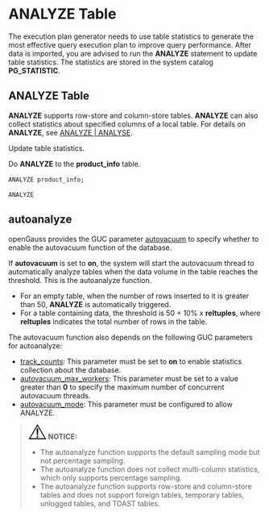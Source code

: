 # ANALYZE Table<a name="EN-US_TOPIC_0242370296"></a>

The execution plan generator needs to use table statistics to generate the most effective query execution plan to improve query performance. After data is imported, you are advised to run the  **ANALYZE**  statement to update table statistics. The statistics are stored in the system catalog  **PG\_STATISTIC**.

## ANALYZE Table<a name="en-us_topic_0237121146_en-us_topic_0165786590_section147211861618"></a>

**ANALYZE**  supports row-store and column-store tables.  **ANALYZE**  can also collect statistics about specified columns of a local table. For details on  **ANALYZE**, see  [ANALYZE | ANALYSE](analyze-analyse.md).

Update table statistics.

Do  **ANALYZE**  to the  **product\_info**  table.

```
ANALYZE product_info;
```

```
ANALYZE
```


## autoanalyze<a name="en-us_topic_0237121146_en-us_topic_0165786590_section1274813345166"></a>

openGauss provides the GUC parameter  [autovacuum](automatic-vacuuming.md#en-us_topic_0237124730_en-us_topic_0059778244_s995913ca9df54ae5bb488d1e810bd824)  to specify whether to enable the autovacuum function of the database.

If  **autovacuum**  is set to  **on**, the system will start the autovacuum thread to automatically analyze tables when the data volume in the table reaches the threshold. This is the autoanalyze function.

-   For an empty table, when the number of rows inserted to it is greater than 50,  **ANALYZE**  is automatically triggered.
-   For a table containing data, the threshold is 50 + 10% x  **reltuples**, where  **reltuples**  indicates the total number of rows in the table.

The autovacuum function also depends on the following GUC parameters for autoanalyze:

-   [track\_counts](query-and-index-statistics-collector.md#en-us_topic_0237124727_en-us_topic_0059779313_s3f4fb0b1004041f69e1454c701952411): This parameter must be set to  **on**  to enable statistics collection about the database.
-   [autovacuum\_max\_workers](automatic-vacuuming.md#en-us_topic_0237124730_en-us_topic_0059778244_s76932f79410248ba8923017d19982673): This parameter must be set to a value greater than  **0**  to specify the maximum number of concurrent autovacuum threads.
-   [autovacuum\_mode](automatic-vacuuming.md#en-us_topic_0237124730en-us_topic_0283137694_en-us_topic_0237124730_section658130152017): This parameter must be configured to allow ANALYZE.

>![](public_sys-resources/icon-notice.gif) **NOTICE:**   
>-   The autoanalyze function supports the default sampling mode but not percentage sampling.  
>-   The autoanalyze function does not collect multi-column statistics, which only supports percentage sampling.  
>-   The autoanalyze function supports row-store and column-store tables and does not support foreign tables, temporary tables, unlogged tables, and TOAST tables.  

